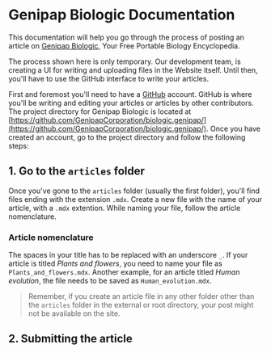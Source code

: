 # Genipap Biologic Documentation

This documentation will help you go through the process of posting an article on <a href='https://biologic.genipap.tk' target="_blank">Genipap Biologic</a>, Your Free Portable Biology Encyclopedia.

The process shown here is only temporary. Our development team, is creating a UI for writing and uploading files in the Website itself. Until then, you'll have to use the GitHub interface to write your articles.

First and foremost you'll need to have a <a href='https://github.com' target="_blank">GitHub</a> account. GitHub is where you'll be writing and editing your articles or articles by other contributors. The project directory for Genipap Biologic is located at [https://github.com/GenipapCorporation/biologic.genipap/](https://github.com/GenipapCorporation/biologic.genipap/). Once you have created an account, go to the project directory and follow the following steps:

## 1. Go to the `articles` folder

Once you've gone to the `articles` folder (usually the first folder), you'll find files ending with the extension `.mdx`. Create a new file with the name of your article, with a `.mdx` extention. While naming your file, follow the article nomenclature.

### Article nomenclature

The spaces in your title has to be replaced with an underscore `_`. If your article is titled *Plants and flowers*, you need to name your file as `Plants_and_flowers.mdx`. Another example, for an article titled *Human evolution*, the file needs to be saved as `Human_evolution.mdx`.

> Remember, if you create an article file in any other folder other than the `articles` folder in the external or root directory, your post might not be available on the site.

## 2. Submitting the article
